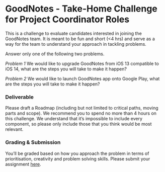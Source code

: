 GoodNotes - Take-Home Challenge for Project Coordinator Roles
===
This is a challenge to evaluate candidates interested in joining the GoodNotes team. It is meant to be fun and short (<4 hrs) and serve as a way for the team to understand your approach in tackling problems. 

Answer only one of the following two problems.

*Problem 1*
We would like to upgrade GoodNotes from iOS 13 compatible to iOS 14, what are the steps you will take to make it happen?  

*Problem 2*
We would like to launch GoodNotes app onto Google Play, what are the steps you will take to make it happen?  


### Deliverable
Please draft a Roadmap (including but not limited to critical paths, moving parts and scope).  We recommend you to spend no more than 4 hours on this challenge.  We understand that it’s impossible to include every component, so please only include those that you think would be most relevant. 

### Grading & Submission
You’ll be graded based on how you approach the problem in terms of prioritisation, creativity and problem solving skills.  Please submit your assignment [here](https://airtable.com/shr2eaeRTGbYJBI5e).
